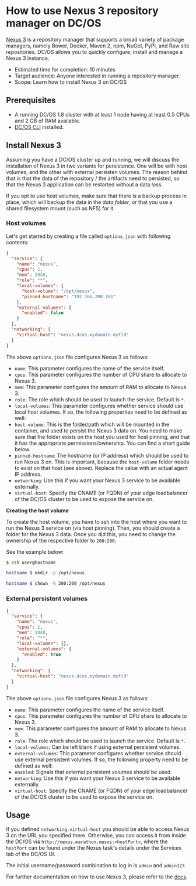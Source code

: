 # How to use Nexus 3 repository manager on DC/OS

[Nexus 3](http://www.sonatype.org/nexus/) is a repository manager that supports a broad variety of package managers, namely Bower, Docker, Maven 2, npm, NuGet, PyPI, and Raw site repositories. DC/OS allows you to quickly configure, install and manage a Nexus 3 instance.

- Estimated time for completion: 10 minutes
- Target audience: Anyone interested in running a repository manager.
- Scope: Learn how to install Nexus 3 on DC/OS

## Prerequisites

- A running DC/OS 1.8 cluster with at least 1 node having at least 0.5 CPUs and 2 GB of RAM available.
- [DC/OS CLI](https://dcos.io/docs/1.8/usage/cli/install/) installed.

## Install Nexus 3

Assuming you have a DC/OS cluster up and running, we will discuss the installation of Nexus 3 in two variants for persistence. One will be with host volumes, and the other with external persisten volumes. The reason behind that is that the data of the repository / the artifacts need to persisted, so that the Nexus 3 application can be restarted without a data loss. 

If you opt to use host volumes, make sure that there is a backup process in place, which will backup the data in the *data folder*, or that you use a shared filesystem mount (such as NFS) for it.

### Host volumes

Let's get started by creating a file called `options.json` with following contents:

```json
{
  "service": {
    "name": "nexus",
    "cpus": 1,
    "mem": 2048,
    "role": "*",
    "local-volumes": {
      "host-volume": "/opt/nexus",
      "pinned-hostname": "192.168.200.101"
    },
    "external-volumes": {
      "enabled": false
    }
  },
  "networking": {
    "virtual-host": "nexus.dcos.mydomain.mytld"
  }
}
```

The above `options.json` file configures Nexus 3 as follows:

- `name`: This parameter configures the name of the service itself.
- `cpus`: This parameter configures the number of CPU share to allocate to Nexus 3.
- `mem`: This parameter configures the amount of RAM to allocate to Nexus 3.
- `role`: The role which should be used to launch the service. Default is `*`.
- `local-volumes`: This parameter configures whether service should use local host volumes. If so, the following properties need to be defined as well:
 - `host-volume`: This is the folder/path which will be mounted in the container, and used to persist the Nexus 3 data on. You need to make sure that the folder exists on the host you used for host pinning, and that it has the appropriate permissions/ownership. You can find a short guide below.
 - `pinned-hostname`: The hostname (or IP address) which should be used to run Nexus 3 on. This is important, because the `host-volume` folder needs to exist on that host (see above). Replace the value with an actual agent IP address.
- `networking`: Use this if you want your Nexus 3 service to be available externally.
 - `virtual-host`: Specify the CNAME (or FQDN) of your edge loadbalancer of the DC/OS cluster to be used to expose the service on.

**Creating the host volume**

To create the host volume, you have to ssh into the host where you want to run the Nexus 3 service on (via host pinning). Then, you should create a folder for the Nexus 3 data. Once you did this, you need to change the ownership of the respective folder to `200:200`. 

See the example below:

```bash
$ ssh user@hostname

hostname $ mkdir -p /opt/nexus

hostname $ chown -R 200:200 /opt/nexus
```

### External persistent volumes

```json
{
  "service": {
    "name": "nexus",
    "cpus": 1,
    "mem": 2048,
    "role": "*",
    "local-volumes": {},
    "external-volumes": {
      "enabled": true
    }
  },
  "networking": {
    "virtual-host": "nexus.dcos.mydomain.mytld"
  }
}
```

The above `options.json` file configures Nexus 3 as follows:

- `name`: This parameter configures the name of the service itself.
- `cpus`: This parameter configures the number of CPU share to allocate to Nexus 3.
- `mem`: This parameter configures the amount of RAM to allocate to Nexus 3.
- `role`: The role which should be used to launch the service. Default is `*`.
- `local-volumes`: Can be left blank if using external persistent volumes.
- `external-volumes`: This parameter configures whether service should use external persistent volumes. If so, the following property need to be defined as well:
 - `enabled`: Signals that external persistent volumes should be used.
- `networking`: Use this if you want your Nexus 3 service to be available externally.
 - `virtual-host`: Specify the CNAME (or FQDN) of your edge loadbalancer of the DC/OS cluster to be used to expose the service on.

## Usage

If you defined `networking.virtual-host` you should be able to access Nexus 3 on the URL you specified there. Otherwise, you can access it from inside the DC/OS via `http://nexus.marathon.mesos:<hostPort>`, where the `hostPort` can be found under the Nexus task's details under the Services tab of the DC/OS UI. 

The initial username/password combination to log in is `admin` and `admin123`.

For further documentation on how to use Nexus 3, please refer to the [docs](http://books.sonatype.com/nexus-book/index.html).